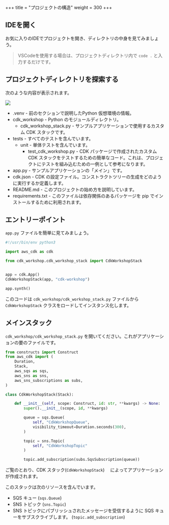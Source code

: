 +++
title = "プロジェクトの構造"
weight = 300
+++

## IDEを開く

お気に入りのIDEでプロジェクトを開き、ディレクトリの中身を見てみましょう。

> VSCodeを使用する場合は、プロジェクトディレクトリ内で `code .` と入力するだけです。

## プロジェクトディレクトリを探索する

次のような内容が表示されます。

![](./structure.png)

* .venv - 前のセクションで説明したPython 仮想環境の情報。
* cdk_workshop - Python のモジュールディレクトリ。
  <!-- * cdk_workshop.egg-info - Folder that contains build information relevant for the packaging on the project -->
  * cdk_workshop_stack.py - サンプルアプリケーションで使用するカスタム CDK スタックです。
* tests - すべてのテストを含んでいます。
  * unit - 単体テストを含んでいます。
    * test_cdk_workshop.py - CDK パッケージで作成されたカスタム CDK スタックをテストするための簡単なコード。これは、プロジェクトにテストを組み込むための一例として参考になります。
* app.py - サンプルアプリケーションの「メイン」です。
* cdk.json - CDK の設定ファイル。コンストラクトツリーの生成をどのように実行するか定義します。
* README.md - このプロジェクトの始め方を説明しています。
* requirements.txt - このファイルは依存関係のあるパッケージを pip でインストールするために利用されます。<!-- In this case, it contains only -e . This tells pip to install the requirements specified in setup.py. It also tells pip to run python setup.py develop to install the code in the cdk_workshop module so that it can be edited in place. -->
<!-- * setup.py - この Python パッケージの構築方法と依存関係を定義します。 -->

## エントリーポイント

`app.py` ファイルを簡単に見てみましょう。

```python
#!/usr/bin/env python3

import aws_cdk as cdk

from cdk_workshop.cdk_workshop_stack import CdkWorkshopStack


app = cdk.App()
CdkWorkshopStack(app, "cdk-workshop")

app.synth()
```

このコードは `cdk_workshop/cdk_workshop_stack.py` ファイルから
`CdkWorkshopStack` クラスをロードしてインスタンス化します。

## メインスタック

`cdk_workshop/cdk_workshop_stack.py` を開いてください。これがアプリケーションの要のファイルです。

```python
from constructs import Construct
from aws_cdk import (
    Duration,
    Stack,
    aws_sqs as sqs,
    aws_sns as sns,
    aws_sns_subscriptions as subs,
)

class CdkWorkshopStack(Stack):

    def __init__(self, scope: Construct, id: str, **kwargs) -> None:
        super().__init__(scope, id, **kwargs)

        queue = sqs.Queue(
            self, "CdkWorkshopQueue",
            visibility_timeout=Duration.seconds(300),
        )

        topic = sns.Topic(
            self, "CdkWorkshopTopic"
        )

        topic.add_subscription(subs.SqsSubscription(queue))
```

ご覧のとおり、CDK スタック(`CdkWorkshopStack`)　 によってアプリケーションが作成されます。

このスタックは次のリソースを含んでいます。

- SQS キュー (`sqs.Queue`)
- SNS トピック (`sns.Topic`)
- SNS トピックにパブリッシュされたメッセージを受信するように SQS キューをサブスクライブします。 (`topic.add_subscription`)
